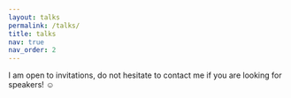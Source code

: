 ```yaml
---
layout: talks
permalink: /talks/
title: talks
nav: true
nav_order: 2
---
```

<!-- _pages/talks.md -->
I am open to invitations, do not hesitate to contact me if you are looking for speakers! ☺
